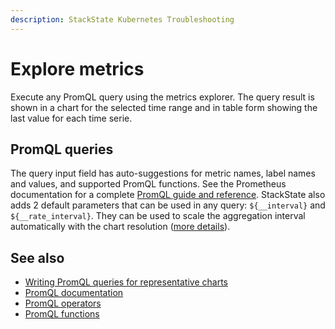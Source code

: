 ```yaml
---
description: StackState Kubernetes Troubleshooting
---
```


# Explore metrics

Execute any PromQL query using the metrics explorer. The query result is shown in a chart for the selected time range and in table form showing the last value for each time serie.

<TODO add screenshot>

## PromQL queries

The query input field has auto-suggestions for metric names, label names and values, and supported PromQL functions. See the Prometheus documentation for a complete [PromQL guide and reference](https://prometheus.io/docs/prometheus/latest/querying/basics/). StackState also adds 2 default parameters that can be used in any query: `${__interval}` and `${__rate_interval}`. They can be used to scale the aggregation interval automatically with the chart resolution ([more details](/use/metrics/k8s-writing-promql-for-charts.md)).

## See also

* [Writing PromQL queries for representative charts](/use/metrics/k8s-writing-promql-for-charts.md)
* [PromQL documentation](https://prometheus.io/docs/prometheus/latest/querying/basics/)
* [PromQL operators](https://prometheus.io/docs/prometheus/latest/querying/operators/)
* [PromQL functions](https://prometheus.io/docs/prometheus/latest/querying/functions/)